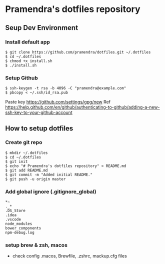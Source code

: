 # Pramendra's dotfiles repository

## Seup Dev Environment

### Install default app  
```
$ git clone https://github.com/pramendra/dotfiles.git ~/.dotfiles
$ cd ~/.dotfiles
$ chmod +x install.sh
$ ./install.sh
```

### Setup Github
```
$ ssh-keygen -t rsa -b 4096 -C "pramendra@example.com"
$ pbcopy < ~/.ssh/id_rsa.pub
```
Paste key 
https://github.com/settings/gpg/new
Ref
https://help.github.com/en/github/authenticating-to-github/adding-a-new-ssh-key-to-your-github-account


## How to setup dotfiles

### Create git repo 
```
$ mkdir ~/.dotfiles
$ cd ~/.dotfiles
$ git init
$ echo "# Pramendra's dotfiles repository" > README.md
$ git add README.md
$ git commit -m "Added initial README."
$ git push -u origin master
```

### Add global ignore (.gitignore_global)
```
*~
._*
.DS_Store
.idea
.vscode
node_modules
bower_components
npm-debug.log
```
### setup brew & zsh, macos
* check config .macos, Brewfile, .zshrc, mackup.cfg files

